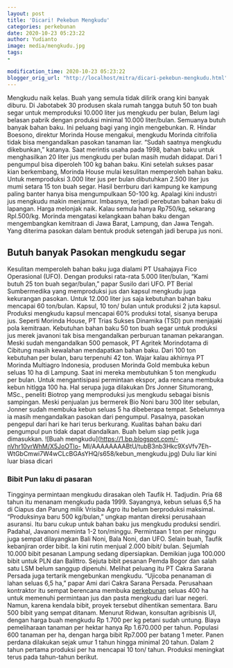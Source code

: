 ```yaml
---
layout: post
title: 'Dicari! Pekebun Mengkudu'
categories: perkebunan
date: 2020-10-23 05:23:22
author: Yudianto
image: media/mengkudu.jpg
tags:
- 

modification_time: 2020-10-23 05:23:22
blogger_orig_url: "http://localhost/mitra/dicari-pekebun-mengkudu.html"
---
```


Mengkudu naik kelas. Buah yang semula tidak dilirik orang kini banyak diburu.
Di Jabotabek 30 produsen skala rumah tangga butuh 50 ton buah segar untuk
memproduksi 10.000 liter jus mengkudu per bulan, Belum lagi belasan pabrik
dengan produksi minimal 10.000 liter/bulan. Semuanya butuh banyak bahan baku.
Ini peluang bagi yang ingin mengebunkan. R. Hindar Boesono, direktur Morinda
House mengakui, mengkudu Morinda citrifolia tidak bisa mengandalkan pasokan
tanaman liar. “Sudah saatnya mengkudu dikebunkan,” katanya. Saat merintis
usaha pada 1998, bahan baku untuk menghasilkan 20 liter jus mengkudu per bulan
masih mudah didapat. Dari 1 pengumpul bisa diperoleh 100 kg bahan baku. Kini
setelah sukses pasar kian berkembang, Morinda House mulai kesulitan memperoleh
bahan baku. Untuk memproduksi 3.000 liter jus per bulan dibutuhkan 2.500 liter
jus mumi setara 15 ton buah segar. Hasil berrburu dari kampung ke kampung
paling banter hanya bisa mengumpulkaan 50-100 kg. Apalagi kini industri jus
mengkudu makin menjamur. Imbasnya, terjadi perebutan bahan baku di lapangan.
Harga melonjak naik. Kalau semula hanya Rp750/kg, sekarang Rpl.500/kg. Morinda
mengatasi kelangkaan bahan baku dengan mengembangkan kemitraan di Jawa Barat,
Lampung, dan Jawa Tengah. Yang diterima pasokan dalam bentuk produk setengah
jadi berupa jus noni.

## Butuh banyak Pasokan mengkudu segar

Kesulitan memperoleh bahan baku juga dialami PT Usahajaya Fico Operasional
(UFO). Dengan produksi rata-rata 5.000 liter/bulan, “Kami butuh 25 ton buah
segar/bulan,” papar Susilo dari UFO. PT Berial Sumbermedika yang memproduksi
jus dan kapsul mengkudu juga kekurangan pasokan. Untuk 12.000 liter jus saja
kebutuhan bahan baku mencapai 60 ton/bulan. Kapsul, 10 ton/ bulan untuk
produksi 2 juta kapsul. Produksi mengkudu kapsul mencapai 60% produksi total,
sisanya berupa jus. Seperti Morinda House, PT Trias Sukses Dinamika (TSD) pun
menjajaki pola kemitraan. Kebutuhan bahan baku 50 ton buah segar untuk
produksi jus merek javanoni tak bisa mengandalkan perburuan tanaman
pekarangan. Meski sudah mengandalkan 500 pemasok, PT Agritek Morindotama di
Cibitung masih kewalahan mendapatkan bahan baku. Dari 100 ton kebutuhan per
bulan, baru terpenuhi 42 ton. Wajar kalau akhirnya PT Morinda Multiagro
Indonesia, produsen Morinda Gold membuka kebun seluas 10 ha di Lampung. Saat
ini mereka membutuhkan 5 ton mengkudu per bulan. Untuk mengantisipasi
permintaan ekspor, ada rencana membuka kebun hitlgga 100 ha. Hal serupa juga
dilakukan Drs Jonner Situmorang, MSc., peneliti Biotrop yang memproduksi jus
mengkudu sebagai bisnis sampingan. Meski penjualan jus bermerek Bio Noni baru
300 liter sebulan, Jonner sudah membuka kebun seluas 5 ha dibeberapa tempat.
Sebelumnya ia masih mengandalkan pasokan dari pengumpul. Pasalnya, pasokan
pengepul dari hari ke hari terus berkurang. Kualitas bahan baku dari pengumpul
pun tidak dapat diandalkan. Buah belum siap petik juga dimasukkan.  ![Buah
mengkudu](https://1.bp.blogspot.com/-nVhr10vrWhM/X5JoOTlo-
MI/AAAAAAAABtU/tubB3nb3Hkc9XsVfv7Eh-
WtGbCmwi7W4wCLcBGAsYHQ/s658/kebun_mengkudu.jpg) Dulu liar kini luar biasa
dicari

### Bibit Pun laku di pasaran

Tingginya permintaan mengkudu dirasakan oleh Taufik H. Tadjudin. Pria 68 tahun
itu menanam mengkudu pada 1999. Sayangnya, kebun seluas 6,5 ha di Ciapus dan
Parung milik Vrisiba Agro itu belum berproduksi maksimal. “Produksinya baru
500 kg/bulan,” ungkap mantan direksi perusahaan asuransi. Itu baru cukup untuk
bahan baku jus mengkudu produksi sendiri. Padahal, Javanoni meminta 1-2
ton/minggu. Permintaan 1 ton per minggu juga sempat dilayangkan Bali Noni,
Bala Noni, dan UFO. Selain buah, Taufik kebanjiran order bibit. Ia kini rutin
menjual 2.000 bibit/ bulan. Sejumlah 10.000 bibit pesanan Lampung sedang
dipersiapkan. Demikian juga 100.000 bibit untuk PLN dan Balittro. Sejuta bibit
pesanan Pemda Bogor dan salah satu LSM belum sanggup dipenuhi. Melihat peluang
itu PT Cakra Sarana Persada juga tertarik mengebunkan mengkudu. “Ujicoba
penanaman di lahan seluas 6,5 ha,” papar Ami dari Cakra Sarana Persada.
Perusahaan kontraktor itu sempat berencana membuka
[perkebunan](http://127.0.0.1/mitra/perkebunan "perkebunan") seluas 400 ha
untuk memenuhi permintaan jus dan pasta mengkudu dari luar negeri. Namun,
karena kendala bibit, proyek tersebut dihentikan sementara. Baru 500 bibit
yang sempat ditanam. Menurut Ridwan, konsultan agribisnis UI, dengan harga
buah mengkudu Rp 1.700 per kg petani sudah untung. Biaya pemeliharaan tanaman
per hektar hanya Rp 1.670.000 per tahun. Populasi 600 tanaman per ha, dengan
harga bibit Rp7.000 per batang 1 meter. Panen perdana dilakukan sejak umur 1
tahun hingga minimal 20 tahun. Dalam 2 tahun pertama produksi per ha mencapai
10 ton/ tahun. Produksi meningkat terus pada tahun-tahun berikut.


